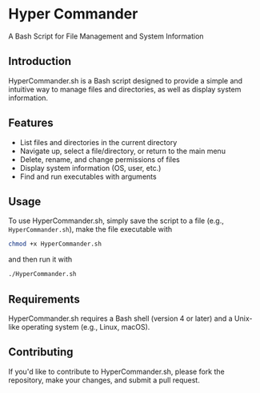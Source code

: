 # Hyper Commander

A Bash Script for File Management and System Information

## Introduction

HyperCommander.sh is a Bash script designed to provide a simple and intuitive way to manage files and directories, as well as display system information.

## Features

* List files and directories in the current directory
* Navigate up, select a file/directory, or return to the main menu
* Delete, rename, and change permissions of files
* Display system information (OS, user, etc.)
* Find and run executables with arguments

## Usage

To use HyperCommander.sh, simply save the script to a file (e.g., `HyperCommander.sh`), make the file executable with 
```bash
chmod +x HyperCommander.sh
```
and then run it with 
```bash
./HyperCommander.sh
```

## Requirements

HyperCommander.sh requires a Bash shell (version 4 or later) and a Unix-like operating system (e.g., Linux, macOS).

## Contributing

If you'd like to contribute to HyperCommander.sh, please fork the repository, make your changes, and submit a pull request.

